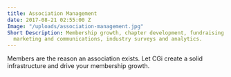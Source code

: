 ```yaml
---
title: Association Management
date: 2017-08-21 02:55:00 Z
Image: "/uploads/association-management.jpg"
Short Description: Membership growth, chapter development, fundraising and grants,
  marketing and communications, industry surveys and analytics.
---
```


Members are the reason an association exists. Let CGi create a solid infrastructure and drive your membership growth.
